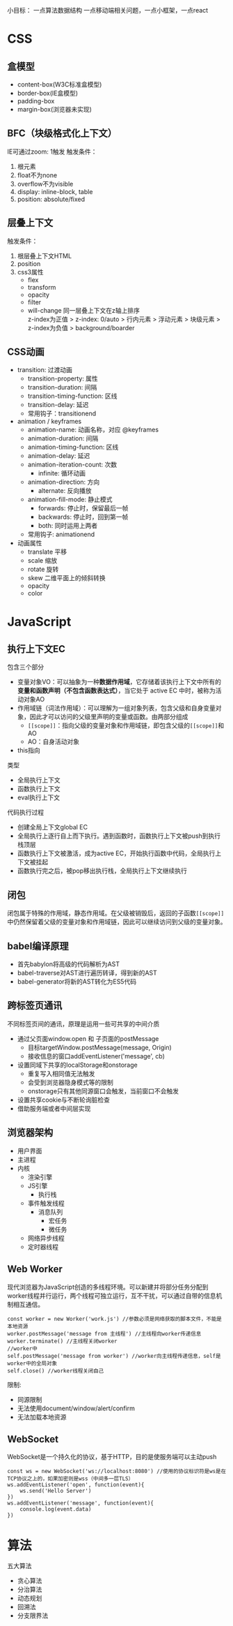 小目标： 一点算法数据结构 一点移动端相关问题，一点小框架，一点react

# CSS
## 盒模型
- content-box(W3C标准盒模型)
- border-box(IE盒模型)
- padding-box
- margin-box(浏览器未实现)

## BFC（块级格式化上下文）
IE可通过zoom: 1触发
触发条件：
1. 根元素
2. float不为none
3. overflow不为visible
4. display: inline-block, table
5. position: absolute/fixed

## 层叠上下文
触发条件：
1. 根层叠上下文HTML
2. position
3. css3属性
   - flex
   - transform
   - opacity
   - filter
   - will-change
同一层叠上下文在z轴上排序</br>
z-index为正值 > z-index: 0/auto > 行内元素 > 浮动元素 > 块级元素 > z-index为负值 > background/boarder

## CSS动画
- transition: 过渡动画
  - transition-property: 属性
  - transition-duration: 间隔
  - transition-timing-function: 区线
  - transition-delay: 延迟
  - 常用钩子：transitionend
- animation / keyframes
  - animation-name: 动画名称，对应 @keyframes
  - animation-duration: 间隔
  - animation-timing-function: 区线
  - animation-delay: 延迟
  - animation-iteration-count: 次数
    - infinite: 循环动画
  - animation-direction: 方向  
    - alternate: 反向播放
  - animation-fill-mode: 静止模式
    - forwards: 停止时，保留最后一帧
    - backwards: 停止时，回到第一帧
    - both: 同时运用上两者
  - 常用钩子: animationend
- 动画属性
  - translate 平移
  - scale 缩放
  - rotate 旋转
  - skew 二维平面上的倾斜转换
  - opacity
  - color

# JavaScript
## 执行上下文EC
包含三个部分
- 变量对象VO：可以抽象为一种**数据作用域**，它存储着该执行上下文中所有的**变量和函数声明（不包含函数表达式）**，当它处于 active EC 中时，被称为活动对象AO
- 作用域链（词法作用域）：可以理解为一组对象列表，包含父级和自身变量对象，因此才可以访问的父级里声明的变量或函数。由两部分组成
  - `[[scope]]`：指向父级的变量对象和作用域链，即包含父级的`[[scope]]`和AO
  - AO：自身活动对象
- this指向

类型
- 全局执行上下文
- 函数执行上下文
- eval执行上下文

代码执行过程
- 创建全局上下文global EC
- 全局执行上逐行自上而下执行。遇到函数时，函数执行上下文被push到执行栈顶层
- 函数执行上下文被激活，成为active EC，开始执行函数中代码，全局执行上下文被挂起
- 函数执行完之后，被pop移出执行栈，全局执行上下文继续执行

## 闭包
闭包属于特殊的作用域，静态作用域。在父级被销毁后，返回的子函数`[[scope]]`中仍然保留着父级的变量对象和作用域链，因此可以继续访问到父级的变量对象。

## babel编译原理
- 首先babylon将高级的代码解析为AST
- babel-traverse对AST进行遍历转译，得到新的AST
- babel-generator将新的AST转化为ES5代码

## 跨标签页通讯
不同标签页间的通讯，原理是运用一些可共享的中间介质
- 通过父页面window.open 和 子页面的postMessage
  - 目标targetWindow.postMessage(message, Origin)
  - 接收信息的窗口addEventListener('message', cb)
- 设置同域下共享的localStorage和onstorage
  - 重复写入相同值无法触发
  - 会受到浏览器隐身模式等的限制
  - onstorage只有其他同源窗口会触发，当前窗口不会触发
- 设置共享cookie与不断轮询脏检查
- 借助服务端或者中间层实现

## 浏览器架构
- 用户界面
- 主进程
- 内核
  - 渲染引擎
  - JS引擎
    - 执行栈
  - 事件触发线程
    - 消息队列
      - 宏任务
      - 微任务  
  - 网络异步线程
  - 定时器线程

## Web Worker
现代浏览器为JavaScript创造的多线程环境。可以新建并将部分任务分配到worker线程并行运行，两个线程可独立运行，互不干扰，可以通过自带的信息机制相互通信。
```
const worker = new Worker('work.js') //参数必须是网络获取的脚本文件，不能是本地资源
worker.postMessage('message from 主线程') //主线程向worker传递信息
worker.terminate() //主线程关闭worker
//worker中
self.postMessage('message from worker') //worker向主线程传递信息，self是worker中的全局对象
self.close() //worker线程关闭自己
```
限制:
- 同源限制
- 无法使用document/window/alert/confirm
- 无法加载本地资源

## WebSocket
WebSocket是一个持久化的协议，基于HTTP，目的是使服务端可以主动push
```
const ws = new WebSocket('ws://localhost:8080') //使用的协议标识符是ws是在TCP协议之上的，如果加密则是wss（中间多一层TLS）
ws.addEventListener('open', function(event){
	ws.send('Hello Server')
})
ws.addEventListener('message', function(event){
	console.log(event.data)
})
```

# 算法
五大算法
- 贪心算法
- 分治算法
- 动态规划
- 回溯法
- 分支限界法